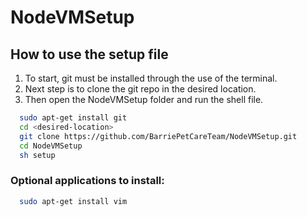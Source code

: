 # NodeVMSetup
## How to use the setup file
1. To start, git must be installed through the use of the terminal.
2. Next step is to clone the git repo in the desired location.
3. Then open the NodeVMSetup folder and run the shell file.
```bash
  sudo apt-get install git
  cd <desired-location>
  git clone https://github.com/BarriePetCareTeam/NodeVMSetup.git
  cd NodeVMSetup
  sh setup
```

### Optional applications to install: 
```bash
  sudo apt-get install vim
```
